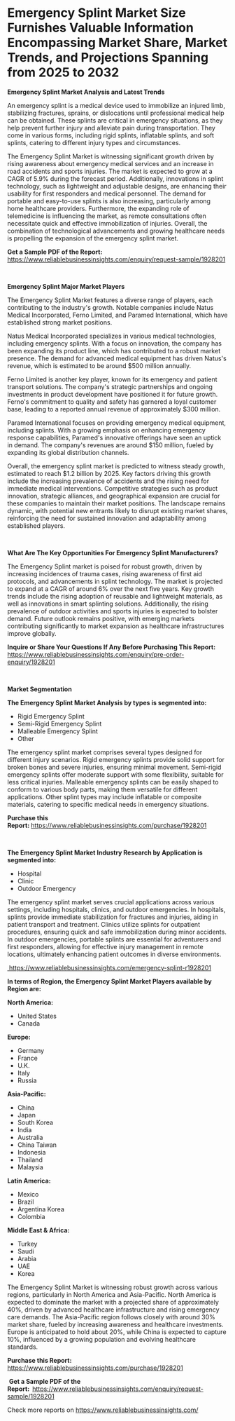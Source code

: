 <p><h1>Emergency Splint Market Size Furnishes Valuable Information Encompassing Market Share, Market Trends, and Projections Spanning from 2025 to 2032</h1></p><p><strong>Emergency Splint Market Analysis and Latest Trends</strong></p>
<p><p>An emergency splint is a medical device used to immobilize an injured limb, stabilizing fractures, sprains, or dislocations until professional medical help can be obtained. These splints are critical in emergency situations, as they help prevent further injury and alleviate pain during transportation. They come in various forms, including rigid splints, inflatable splints, and soft splints, catering to different injury types and circumstances.</p><p>The Emergency Splint Market is witnessing significant growth driven by rising awareness about emergency medical services and an increase in road accidents and sports injuries. The market is expected to grow at a CAGR of 5.9% during the forecast period. Additionally, innovations in splint technology, such as lightweight and adjustable designs, are enhancing their usability for first responders and medical personnel. The demand for portable and easy-to-use splints is also increasing, particularly among home healthcare providers. Furthermore, the expanding role of telemedicine is influencing the market, as remote consultations often necessitate quick and effective immobilization of injuries. Overall, the combination of technological advancements and growing healthcare needs is propelling the expansion of the emergency splint market.</p></p>
<p><strong>Get a Sample PDF of the Report:&nbsp;</strong> <a href="https://www.reliablebusinessinsights.com/enquiry/request-sample/1928201?utm_campaign=2737&utm_medium=2&utm_source=Github&utm_content=ia&utm_term=29032025&utm_id=emergency-splint">https://www.reliablebusinessinsights.com/enquiry/request-sample/1928201</a></p>
<p>&nbsp;</p>
<p><strong>Emergency Splint Major Market Players</strong></p>
<p><p>The Emergency Splint Market features a diverse range of players, each contributing to the industry's growth. Notable companies include Natus Medical Incorporated, Ferno Limited, and Paramed International, which have established strong market positions.</p><p>Natus Medical Incorporated specializes in various medical technologies, including emergency splints. With a focus on innovation, the company has been expanding its product line, which has contributed to a robust market presence. The demand for advanced medical equipment has driven Natus's revenue, which is estimated to be around $500 million annually.</p><p>Ferno Limited is another key player, known for its emergency and patient transport solutions. The company's strategic partnerships and ongoing investments in product development have positioned it for future growth. Ferno's commitment to quality and safety has garnered a loyal customer base, leading to a reported annual revenue of approximately $300 million.</p><p>Paramed International focuses on providing emergency medical equipment, including splints. With a growing emphasis on enhancing emergency response capabilities, Paramed's innovative offerings have seen an uptick in demand. The company's revenues are around $150 million, fueled by expanding its global distribution channels.</p><p>Overall, the emergency splint market is predicted to witness steady growth, estimated to reach $1.2 billion by 2025. Key factors driving this growth include the increasing prevalence of accidents and the rising need for immediate medical interventions. Competitive strategies such as product innovation, strategic alliances, and geographical expansion are crucial for these companies to maintain their market positions. The landscape remains dynamic, with potential new entrants likely to disrupt existing market shares, reinforcing the need for sustained innovation and adaptability among established players.</p></p>
<p>&nbsp;</p>
<p><strong>What Are The Key Opportunities For Emergency Splint Manufacturers?</strong></p>
<p><p>The Emergency Splint market is poised for robust growth, driven by increasing incidences of trauma cases, rising awareness of first aid protocols, and advancements in splint technology. The market is projected to expand at a CAGR of around 6% over the next five years. Key growth trends include the rising adoption of reusable and lightweight materials, as well as innovations in smart splinting solutions. Additionally, the rising prevalence of outdoor activities and sports injuries is expected to bolster demand. Future outlook remains positive, with emerging markets contributing significantly to market expansion as healthcare infrastructures improve globally.</p></p>
<p><strong>Inquire or Share Your Questions If Any Before Purchasing This Report:</strong> <a href="https://www.reliablebusinessinsights.com/enquiry/pre-order-enquiry/1928201?utm_campaign=2737&utm_medium=2&utm_source=Github&utm_content=ia&utm_term=29032025&utm_id=emergency-splint">https://www.reliablebusinessinsights.com/enquiry/pre-order-enquiry/1928201</a></p>
<p>&nbsp;</p>
<p><strong>Market Segmentation</strong></p>
<p><strong>The Emergency Splint Market Analysis by types is segmented into:</strong></p>
<p><ul><li>Rigid Emergency Splint</li><li>Semi-Rigid Emergency Splint</li><li>Malleable Emergency Splint</li><li>Other</li></ul></p>
<p><p>The emergency splint market comprises several types designed for different injury scenarios. Rigid emergency splints provide solid support for broken bones and severe injuries, ensuring minimal movement. Semi-rigid emergency splints offer moderate support with some flexibility, suitable for less critical injuries. Malleable emergency splints can be easily shaped to conform to various body parts, making them versatile for different applications. Other splint types may include inflatable or composite materials, catering to specific medical needs in emergency situations.</p></p>
<p><strong>Purchase this Report:&nbsp;</strong><a href="https://www.reliablebusinessinsights.com/purchase/1928201?utm_campaign=2737&utm_medium=2&utm_source=Github&utm_content=ia&utm_term=29032025&utm_id=emergency-splint">https://www.reliablebusinessinsights.com/purchase/1928201</a></p>
<p>&nbsp;</p>
<p><strong>The Emergency Splint Market Industry Research by Application is segmented into:</strong></p>
<p><ul><li>Hospital</li><li>Clinic</li><li>Outdoor Emergency</li></ul></p>
<p><p>The emergency splint market serves crucial applications across various settings, including hospitals, clinics, and outdoor emergencies. In hospitals, splints provide immediate stabilization for fractures and injuries, aiding in patient transport and treatment. Clinics utilize splints for outpatient procedures, ensuring quick and safe immobilization during minor accidents. In outdoor emergencies, portable splints are essential for adventurers and first responders, allowing for effective injury management in remote locations, ultimately enhancing patient outcomes in diverse environments.</p></p>
<p><a href="https://www.reliablebusinessinsights.com/emergency-splint-r1928201?utm_campaign=2737&utm_medium=2&utm_source=Github&utm_content=ia&utm_term=29032025&utm_id=emergency-splint">&nbsp;https://www.reliablebusinessinsights.com/emergency-splint-r1928201</a></p>
<p><strong>In terms of Region, the Emergency Splint Market Players available by Region are:</strong></p>
<p>
    <p> <strong> North America: </strong>
        <ul>
            <li>United States</li>
            <li>Canada</li>
        </ul>
        </p> 
    <p> <strong> Europe: </strong>
        <ul>
            <li>Germany</li>
            <li>France</li>
            <li>U.K.</li>
            <li>Italy</li>
            <li>Russia</li>
        </ul>
        </p> 
    <p> <strong> Asia-Pacific: </strong>
        <ul>
            <li>China</li>
            <li>Japan</li>
            <li>South Korea</li>
            <li>India</li>
            <li>Australia</li>
            <li>China Taiwan</li>
            <li>Indonesia</li>
            <li>Thailand</li>
            <li>Malaysia</li>
        </ul>
        </p> 
    <p> <strong> Latin America: </strong>
        <ul>
            <li>Mexico</li>
            <li>Brazil</li>
            <li>Argentina Korea</li>
            <li>Colombia</li>
        </ul>
        </p> 
    <p> <strong> Middle East & Africa: </strong>
        <ul>
            <li>Turkey</li>
            <li>Saudi</li>
            <li>Arabia</li>
            <li>UAE</li>
            <li>Korea</li>
        </ul>
    </p>
    </p>
<p><p>The Emergency Splint Market is witnessing robust growth across various regions, particularly in North America and Asia-Pacific. North America is expected to dominate the market with a projected share of approximately 40%, driven by advanced healthcare infrastructure and rising emergency care demands. The Asia-Pacific region follows closely with around 30% market share, fueled by increasing awareness and healthcare investments. Europe is anticipated to hold about 20%, while China is expected to capture 10%, influenced by a growing population and evolving healthcare standards.</p></p>
<p><strong>Purchase this Report: </strong><a href="https://www.reliablebusinessinsights.com/purchase/1928201?utm_campaign=2737&utm_medium=2&utm_source=Github&utm_content=ia&utm_term=29032025&utm_id=emergency-splint">https://www.reliablebusinessinsights.com/purchase/1928201</a></p>
<p>&nbsp;<strong>Get a Sample PDF of the Report:&nbsp;&nbsp;</strong><a href="https://www.reliablebusinessinsights.com/enquiry/request-sample/1928201?utm_campaign=2737&utm_medium=2&utm_source=Github&utm_content=ia&utm_term=29032025&utm_id=emergency-splint">https://www.reliablebusinessinsights.com/enquiry/request-sample/1928201</a></p>
<p><strong></strong></p>
<p>Check more reports on <a href="https://www.reliablebusinessinsights.com/?utm_campaign=2737&utm_medium=2&utm_source=Github&utm_content=ia&utm_term=29032025&utm_id=emergency-splint">https://www.reliablebusinessinsights.com/</a></p>